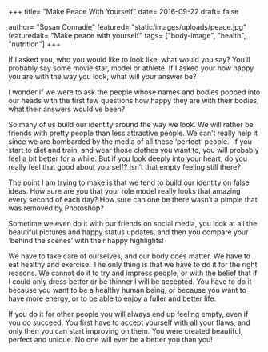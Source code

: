 +++
title= "Make Peace With Yourself"
date= 2016-09-22
draft= false

author= "Susan Conradie"
featured= "static/images/uploads/peace.jpg"
featuredalt= "Make peace with yourself"
tags= ["body-image", "health", "nutrition"]
+++

If I asked you, who you would like to look like, what would you say? You’ll probably say some movie star, model or athlete. If I asked your how happy you are with the way you look, what will your answer be?

I wonder if we were to ask the people whose names and bodies popped into our heads with the first few questions how happy they are with their bodies, what their answers would’ve been?

So many of us build our identity around the way we look. We will rather be friends with pretty people than less attractive people. We can’t really help it since we are bombarded by the media of all these ‘perfect’ people.  If you start to diet and train, and wear those clothes you want to, you will probably feel a bit better for a while. But if you look deeply into your heart, do you really feel that good about yourself? Isn’t that empty feeling still there?

The point I am trying to make is that we tend to build our identity on false ideas. How sure are you that your role model really looks that amazing every second of each day? How sure can one be there wasn’t a pimple that was removed by Photoshop?

Sometime we even do it with our friends on social media, you look at all the beautiful pictures and happy status updates, and then you compare your ‘behind the scenes’ with their happy highlights!

We have to take care of ourselves, and our body does matter. We have to eat healthy and exercise. The only thing is that we have to do it for the right reasons. We cannot do it to try and impress people, or with the belief that if I could only dress better or be thinner I will be accepted. You have to do it because you want to be a healthy human being, or because you want to have more energy, or to be able to enjoy a fuller and better life.

If you do it for other people you will always end up feeling empty, even if you do succeed. You first have to accept yourself with all your flaws, and only then you can start improving on them. You were created beautiful, perfect and unique. No one will ever be a better you than you!
